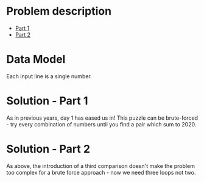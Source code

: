 # Problem description

* [Part 1](./Part1.md)
* [Part 2](./Part2.md)

# Data Model

Each input line is a single number.

# Solution - Part 1

As in previous years, day 1 has eased us in! This puzzle can be brute-forced - 
try every combination of numbers until you find a pair which sum to 2020.

# Solution - Part 2

As above, the introduction of a third comparison doesn't make the problem too complex for a
brute force approach - now we need three loops not two.
